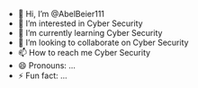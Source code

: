 - 👋 Hi, I’m @AbelBeier111
- 👀 I’m interested in Cyber Security
- 🌱 I’m currently learning Cyber Security
- 💞️ I’m looking to collaborate on Cyber Security
- 📫 How to reach me Cyber Security
- 😄 Pronouns: ...
- ⚡ Fun fact: ...

<!---
AbelBeier111/AbelBeier111 is a ✨ special ✨ repository because its `README.md` (this file) appears on your GitHub profile.
You can click the Preview link to take a look at your changes.
--->
